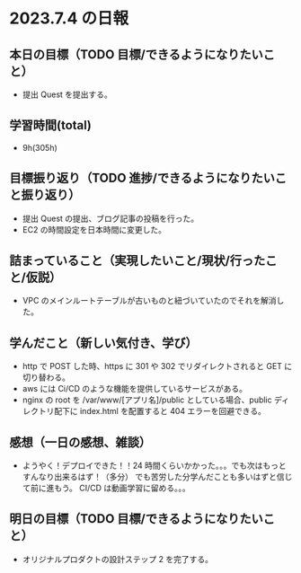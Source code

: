 # 2023.7.4 の日報

## 本日の目標（TODO 目標/できるようになりたいこと）

- 提出 Quest を提出する。

## 学習時間(total)

- 9h(305h)

## 目標振り返り（TODO 進捗/できるようになりたいこと振り返り）

- 提出 Quest の提出、ブログ記事の投稿を行った。
- EC2 の時間設定を日本時間に変更した。

## 詰まっていること（実現したいこと/現状/行ったこと/仮説）

- VPC のメインルートテーブルが古いものと紐づいていたのでそれを解消した。

## 学んだこと（新しい気付き、学び）

- http で POST した時、https に 301 や 302 でリダイレクトされると GET に切り替わる。
- aws には Ci/CD のような機能を提供しているサービスがある。
- nginx の root を /var/www/[アプリ名]/public としている場合、public ディレクトリ配下に index.html を配置すると 404 エラーを回避できる。

## 感想（一日の感想、雑談）

- ようやく！デプロイできた！！24 時間くらいかかった。。。でも次はもっとすんなり出来るはず！（多分）
  でも苦労した分学んだことも多いはずと信じて前に進もう。
  CI/CD は動画学習に留める。。。

## 明日の目標（TODO 目標/できるようになりたいこと）

- オリジナルプロダクトの設計ステップ 2 を完了する。
